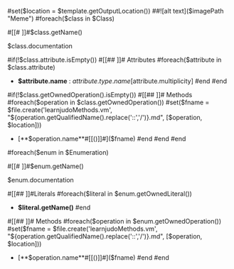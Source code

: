 #set($location = $template.getOutputLocation())
##![alt text]($imagePath "Meme")
#foreach($class in $Class)

#[[# ]]#$class.getName()

$class.documentation

#if(!$class.attribute.isEmpty())
#[[## ]]# Attributes
#foreach($attribute in $class.attribute)
- **$attribute.name** : $attribute.type.name [$attribute.multiplicity]
#end
#end

#if(!$class.getOwnedOperation().isEmpty())
#[[## ]]# Methods
#foreach($operation in $class.getOwnedOperation())
#set($fname = $file.create('learnjudoMethods.vm', "${operation.getQualifiedName().replace('::','/')}.md", [$operation, $location]))
- [**$operation.name**#[[()]]#]($fname)
#end
#end
#end

#foreach($enum in $Enumeration)

#[[# ]]#$enum.getName()

$enum.documentation

#[[## ]]#Literals
#foreach($literal in $enum.getOwnedLiteral())
- **$literal.getName()**
#end

#[[## ]]# Methods
#foreach($operation in $enum.getOwnedOperation())
#set($fname = $file.create('learnjudoMethods.vm', "${operation.getQualifiedName().replace('::','/')}.md", [$operation, $location]))
- [**$operation.name**#[[()]]#]($fname)
#end
#end
